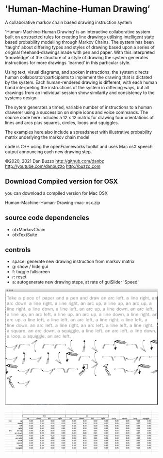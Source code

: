 # 'Human-Machine-Human Drawing’ 
A collaborative markov chain based drawing instruction system 

'Human-Machine-Human Drawing’ is an interactive collaborative system built on abstracted rules for creating line drawings utilising intelligent state based probability modelling through Markov Chains. The system has been ’taught’ about differing types and styles of drawing based upon a series of original freehand-drawings made with pen and paper. With this interpreted ‘knowledge’ of the structure of a style of drawing the system generates instructions for more drawings ‘learned’ in this particular style. 

Using text, visual diagrams, and spoken instructions, the system directs human collaborator/participants to implement the drawing that is dictated by the system. Each human-rendered drawing is different, with each human hand interpreting the instructions of the system in differing ways, but all drawings from an individual session show similarity and consistency to the systems design.

The sytem generates a timed, variable number of instructions to a human drawerer using a succession on sinple icons and voice commands. 
The source code here includes a 12 x 12 matrix for drawing four orientations of lines and arcs plus squares, circles, loops and squiggles.


The examples here also include a spreadsheet with illustrative probability matrix underlying the markov chain model

code is C++ using the openFrameworks toolkit and uses Mac osX speech output announcing each new drawing step.


©2020, 2021 Dan Buzzo
http://github.com/danbz
http://youtube.com/danbuzzo
http://buzzo.com

## Download Compiled version for OSX
you can download a compiled version for Mac OSX 

Human-Machine-Human-Drawing-mac-osx.zip


## source code dependencies

* ofxMarkovChain
* ofxTextSuite

## controls

* space: generate new drawing instruction from markov matrix
* g: show / hide gui
* f: toggle fullscreen
* r: reset
* a: autogenerate new drawing steps, at rate of guiSlider 'Speed' 

![screenshot](Human-Machine-Human-Drawing-Screenshot.png)

![screenshot](screenshot-probability-matrix.png)